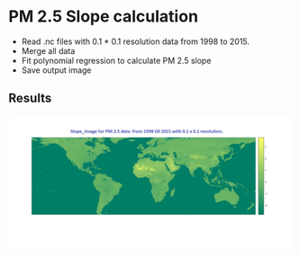 # PM 2.5 Slope calculation 
- Read .nc files with 0.1 * 0.1 resolution data from 1998 to 2015.
- Merge all data
- Fit polynomial regression to calculate PM 2.5 slope
- Save output image
## Results
<img src='images/slope_pm25.png'>